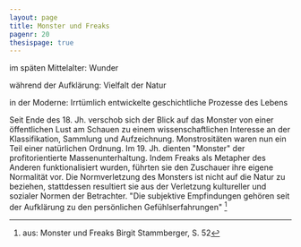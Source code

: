 ```yaml
---
layout: page
title: Monster und Freaks
pagenr: 20
thesispage: true
---
```

im späten Mittelalter: Wunder

während der Aufklärung: Vielfalt der Natur

in der Moderne: Irrtümlich entwickelte geschichtliche Prozesse des Lebens

Seit Ende des 18. Jh. verschob sich der Blick auf das Monster von einer öffentlichen Lust am Schauen zu einem wissenschaftlichen Interesse an der Klassifikation, Sammlung und Aufzeichnung. Monstrositäten waren nun ein Teil einer natürlichen Ordnung. Im 19. Jh. dienten "Monster" der profitorientierte Massenunterhaltung. Indem Freaks als Metapher des Anderen funktionalisiert wurden, führten sie den Zuschauer ihre eigene Normalität vor. Die Normverletzung des Monsters ist nicht auf die Natur zu beziehen, stattdessen resultiert sie aus der Verletzung kultureller und sozialer Normen der Betrachter. "Die subjektive Empfindungen gehören seit der Aufklärung zu den persönlichen Gefühlserfahrungen" [^15]

[^15]:
 	aus: Monster und Freaks Birgit Stammberger, S. 52
